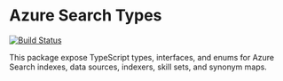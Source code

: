 # Azure Search Types

[![Build Status](https://dev.azure.com/ctstone/stonedev/_apis/build/status/ctstone.azure-search-types?branchName=master)](https://dev.azure.com/ctstone/stonedev/_build/latest?definitionId=2?branchName=master)

This package expose TypeScript types, interfaces, and enums for Azure Search indexes, data sources, indexers, skill sets, and synonym maps.